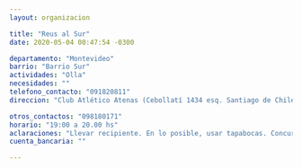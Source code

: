 ```yaml
---
layout: organizacion

title: "Reus al Sur"
date: 2020-05-04 00:47:54 -0300

departamento: "Montevideo"
barrio: "Barrio Sur"
actividades: "Olla"
necesidades: ""
telefono_contacto: "091820811"
direccion: "Club Atlético Atenas (Cebollatí 1434 esq. Santiago de Chile)"

otros_contactos: "098180171"
horario: "19:00 a 20.00 hs"
aclaraciones: "Llevar recipiente. En lo posible, usar tapabocas. Concurrir lo más temprano posible."
cuenta_bancaria: ""

---
```

